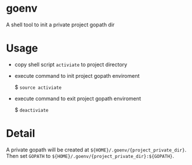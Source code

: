 # goenv
A shell tool to init a private project gopath dir

# Usage

* copy shell script `activiate` to project directory
* execute command to init project gopath enviroment

	$ `source activiate`

* execute command to exit project gopath enviroment

	$ `deactiviate`

# Detail

A private gopath will be created at `${HOME}/.goenv/{project_private_dir}`.
Then set `GOPATH` to `${HOME}/.goenv/{project_private_dir}:${GOPATH}`.
